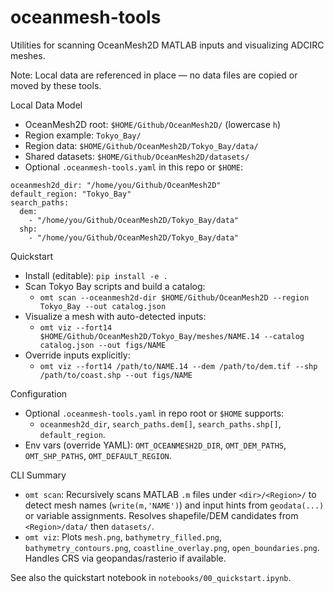 # oceanmesh-tools
Utilities for scanning OceanMesh2D MATLAB inputs and visualizing ADCIRC meshes.

Note: Local data are referenced in place — no data files are copied or moved by these tools.

Local Data Model

- OceanMesh2D root: `$HOME/Github/OceanMesh2D/` (lowercase `h`)
- Region example: `Tokyo_Bay/`
- Region data: `$HOME/Github/OceanMesh2D/Tokyo_Bay/data/`
- Shared datasets: `$HOME/Github/OceanMesh2D/datasets/`
- Optional `.oceanmesh-tools.yaml` in this repo or `$HOME`:

```
oceanmesh2d_dir: "/home/you/Github/OceanMesh2D"
default_region: "Tokyo_Bay"
search_paths:
  dem:
    - "/home/you/Github/OceanMesh2D/Tokyo_Bay/data"
  shp:
    - "/home/you/Github/OceanMesh2D/Tokyo_Bay/data"
```

Quickstart

- Install (editable): `pip install -e .`
- Scan Tokyo Bay scripts and build a catalog:
  - `omt scan --oceanmesh2d-dir $HOME/Github/OceanMesh2D --region Tokyo_Bay --out catalog.json`
- Visualize a mesh with auto-detected inputs:
  - `omt viz --fort14 $HOME/Github/OceanMesh2D/Tokyo_Bay/meshes/NAME.14 --catalog catalog.json --out figs/NAME`
- Override inputs explicitly:
  - `omt viz --fort14 /path/to/NAME.14 --dem /path/to/dem.tif --shp /path/to/coast.shp --out figs/NAME`

Configuration

- Optional `.oceanmesh-tools.yaml` in repo root or `$HOME` supports:
  - `oceanmesh2d_dir`, `search_paths.dem[]`, `search_paths.shp[]`, `default_region`.
- Env vars (override YAML): `OMT_OCEANMESH2D_DIR`, `OMT_DEM_PATHS`, `OMT_SHP_PATHS`, `OMT_DEFAULT_REGION`.

CLI Summary

- `omt scan`: Recursively scans MATLAB `.m` files under `<dir>/<Region>/` to detect mesh names (`write(m,'NAME')`) and input hints from `geodata(...)` or variable assignments. Resolves shapefile/DEM candidates from `<Region>/data/` then `datasets/`.
- `omt viz`: Plots `mesh.png`, `bathymetry_filled.png`, `bathymetry_contours.png`, `coastline_overlay.png`, `open_boundaries.png`. Handles CRS via geopandas/rasterio if available.

See also the quickstart notebook in `notebooks/00_quickstart.ipynb`.
